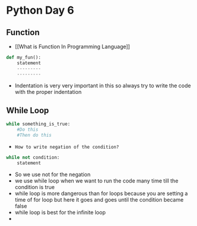 # Python Day 6
## Function
- [[What is Function In Programming Language]]
```py
def my_fun():
	statement
	---------
	---------
```
- Indentation is very very important in this so always try to write the code with the proper indentation
## While Loop
```py
while something_is_true:
	#Do this
	#Then do this
```
- `How to write negation of the condition?`
```py
while not condition:
    statement
```
- So we use not for the negation
- we use while loop when we want to run the code many time till the condition is true
- while loop is more dangerous than for loops because you are setting a time of for loop but here it goes and goes until the condition became false
- while loop is best for the infinite loop 
- 